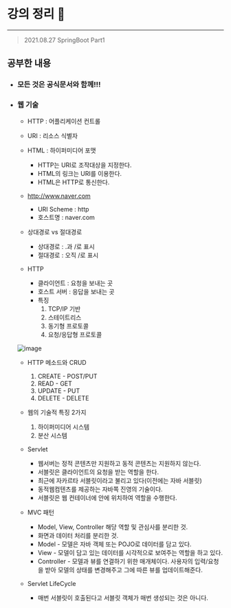 # 강의 정리 🚀
___

> 2021.08.27 SpringBoot Part1

## 공부한 내용

- ### 모든 것은 공식문서와 함께!!! ###

- ### 웹 기술 ###
    - HTTP : 어플리케이션 컨트롤
    - URI : 리소스 식별자
    - HTML : 하이퍼미디어 포맷
        - HTTP는 URI로 조작대상을 지정한다.
        - HTML의 링크는 URI를 이용한다. 
        - HTML은 HTTP로 통신한다.

    - http://www.naver.com
        - URI Scheme : http
        - 호스트명 : naver.com

    - 상대경로 vs 절대경로
        - 상대경로 : .과 /로 표시
        - 절대경로 : 오직 /로 표시
    
    - HTTP
        - 클라이언트 : 요청을 보내는 곳
        - 호스트 서버 : 응답을 보내는 곳
        - 특징
            1. TCP/IP 기반
            2. 스테이트리스
            3. 동기형 프로토콜
            4. 요청/응답형 프로토콜

    ![image](https://user-images.githubusercontent.com/73347933/131290276-507b64df-607a-4c19-a144-31d5609f9a94.png)

    - HTTP 메소드와 CRUD
        1. CREATE - POST/PUT
        2. READ - GET
        3. UPDATE - PUT
        4. DELETE - DELETE

    - 웹의 기술적 특징 2가지
        1. 하이퍼미디어 시스템
        2. 분산 시스템


    - Servlet
        - 웹서버는 정적 콘텐츠만 지원하고 동적 콘텐츠는 지원하지 않는다.
        - 서블릿은 클라이언트의 요청을 받는 역할을 한다.
        - 최근에 자카르타 서블릿이라고 불리고 있다(이전에는 자바 서블릿)
        - 동적웹컴텐츠를 제공하는 자바쪽 진영의 기술이다.
        - 서블릿은 웹 컨테이너에 안에 위치하여 역할을 수행한다.

    - MVC 패턴
        - Model, View, Controller 해당 역할 및 관심사를 분리한 것.
        - 화면과 데이터 처리를 분리한 것.
        - Model - 모델은 자바 객체 또는 POJO로 데이터를 담고 있다.
        - View - 모델이 담고 있는 데이터를 시각적으로 보여주는 역할을 하고 있다.
        - Controller - 모델과 뷰를 연결하기 위한 매개체이다. 사용자의 입력/요청을 받아 모델의 상태를 변경해주고 그에 따른 뷰를 업데이트해준다.

    - Servlet LifeCycle
        - 매번 서블릿이 호출된다고 서블릿 객체가 매번 생성되는 것은 아니다.